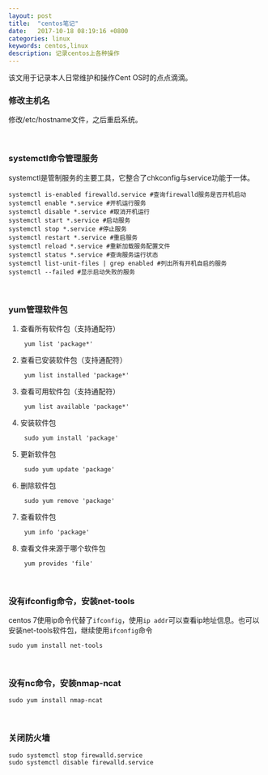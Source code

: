 ```yaml
---
layout: post
title:  "centos笔记"
date:   2017-10-18 08:19:16 +0800
categories: linux
keywords: centos,linux
description: 记录centos上各种操作
---
```


该文用于记录本人日常维护和操作Cent OS时的点点滴滴。

### 修改主机名

修改/etc/hostname文件，之后重启系统。

<br/>

### systemctl命令管理服务

systemctl是管制服务的主要工具，它整合了chkconfig与service功能于一体。

```shell
systemctl is-enabled firewalld.service #查询firewalld服务是否开机启动
systemctl enable *.service #开机运行服务
systemctl disable *.service #取消开机运行
systemctl start *.service #启动服务
systemctl stop *.service #停止服务
systemctl restart *.service #重启服务
systemctl reload *.service #重新加载服务配置文件
systemctl status *.service #查询服务运行状态
systemctl list-unit-files | grep enabled #列出所有开机自启的服务
systemctl --failed #显示启动失败的服务
```

<br/>

### yum管理软件包

1. 查看所有软件包（支持通配符）

        yum list 'package*'

2. 查看已安装软件包（支持通配符）

        yum list installed 'package*'

3. 查看可用软件包（支持通配符）

        yum list available 'package*'

4. 安装软件包

        sudo yum install 'package'

5. 更新软件包

        sudo yum update 'package'

6. 删除软件包

        sudo yum remove 'package'

7. 查看软件包

        yum info 'package'

8. 查看文件来源于哪个软件包

        yum provides 'file'

<br/>

### 没有ifconfig命令，安装net-tools

centos 7使用ip命令代替了`ifconfig`，使用`ip addr`可以查看ip地址信息。也可以安装net-tools软件包，继续使用`ifconfig`命令

```shell
sudo yum install net-tools
```

<br/>

### 没有nc命令，安装nmap-ncat

```shell
sudo yum install nmap-ncat
```

<br/>

### 关闭防火墙

```shell
sudo systemctl stop firewalld.service
sudo systemctl disable firewalld.service
```
